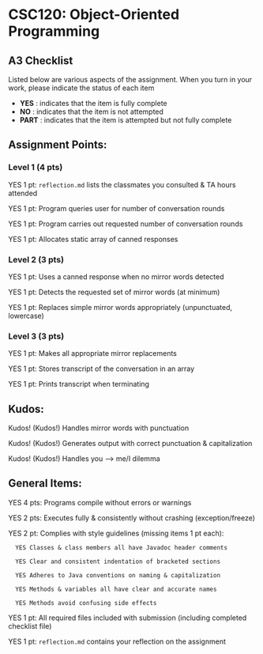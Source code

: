 # CSC120: Object-Oriented Programming
## A3 Checklist

Listed below are various aspects of the assignment.  When you turn in your work, please indicate the status of each item

- **YES** : indicates that the item is fully complete
- **NO** : indicates that the item is not attempted
- **PART** : indicates that the item is attempted but not fully complete


## Assignment Points:

### Level 1 (4 pts)

YES 1 pt: `reflection.md` lists the classmates you consulted & TA hours attended

YES 1 pt: Program queries user for number of conversation rounds

YES 1 pt: Program carries out requested number of conversation rounds

YES 1 pt: Allocates static array of canned responses

### Level 2 (3 pts)

YES 1 pt: Uses a canned response when no mirror words detected

YES 1 pt: Detects the requested set of mirror words (at minimum)

YES 1 pt: Replaces simple mirror words appropriately (unpunctuated, lowercase)

### Level 3 (3 pts)

YES 1 pt: Makes all appropriate mirror replacements

YES 1 pt: Stores transcript of the conversation in an array

YES 1 pt: Prints transcript when terminating

## Kudos:

Kudos! (Kudos!) Handles mirror words with punctuation

Kudos! (Kudos!) Generates output with correct punctuation & capitalization

Kudos! (Kudos!) Handles you --> me/I dilemma



## General Items:

YES 4 pts: Programs compile without errors or warnings

YES 2 pts: Executes fully & consistently without crashing (exception/freeze)

YES 2 pt: Complies with style guidelines (missing items 1 pt each):

      YES Classes & class members all have Javadoc header comments

      YES Clear and consistent indentation of bracketed sections

      YES Adheres to Java conventions on naming & capitalization

      YES Methods & variables all have clear and accurate names

      YES Methods avoid confusing side effects

YES 1 pt: All required files included with submission (including completed checklist file)

YES 1 pt: `reflection.md` contains your reflection on the assignment
